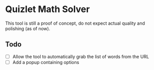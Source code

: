# Quizlet Math Solver
This tool is still a proof of concept, do not expect actual quality and polishing (as of now).

## Todo
* [ ] Allow the tool to automatically grab the list of words from the URL
* [ ] Add a popup containing options